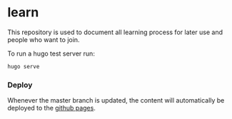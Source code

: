 # learn

This repository is used to document all learning process for later use and people who want to join.

To run a hugo test server run:

```bash
hugo serve
```

### Deploy

Whenever the master branch is updated, the content will automatically be deployed to the [github pages](https://m0r9h3us.github.io/).